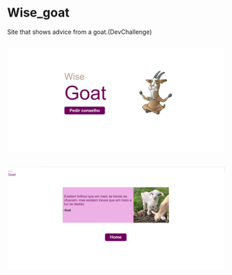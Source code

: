 # Wise_goat
Site that shows advice from a goat.(DevChallenge)

##

 <img src="desing/1.jpg">
  
##

 <img src="desing/2.jpg">
